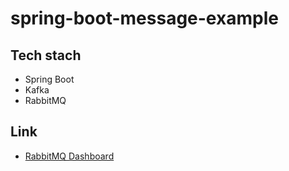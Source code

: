 # spring-boot-message-example
## Tech stach
* Spring Boot
* Kafka
* RabbitMQ

## Link
* [RabbitMQ Dashboard](http://localhost:15672)
